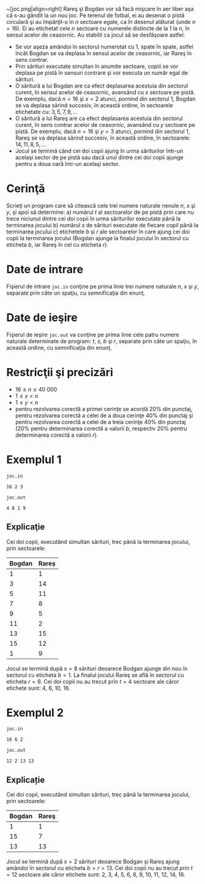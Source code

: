 ~[joc.png|align=right]
Rareş şi Bogdan vor să facă mişcare în aer liber aşa că s-au gândit la un nou joc. Pe terenul de fotbal, ei au desenat o pistă circulară şi au împărţit-o în $n$ sectoare egale, ca în desenul alăturat (unde $n = 16$). Ei au etichetat cele $n$ sectoare cu numerele distincte de la $1$ la $n$, în sensul acelor de ceasornic.
Au stabilit ca jocul să se desfăşoare astfel:

* Se vor aşeza amândoi în sectorul numerotat cu $1$, spate în spate, astfel încât Bogdan se va deplasa în sensul acelor de ceasornic, iar Rareş în sens contrar.
* Prin sărituri executate simultan în anumite sectoare, copiii se vor deplasa pe pistă în sensuri contrare şi vor executa un număr egal de sărituri.
* O săritură a lui Bogdan are ca efect deplasarea acestuia din sectorul curent, în sensul acelor de ceasornic, avansând cu $x$ sectoare pe pistă. De exemplu, dacă $n = 16$ şi $x = 2$ atunci, pornind din sectorul $1$, Bogdan se va deplasa sărind succesiv, în această ordine, în sectoarele etichetate cu: $3, 5, 7, 9, \dots$
* O săritură a lui Rareş are ca efect deplasarea acestuia din sectorul curent, în sens contrar acelor de ceasornic, avansând cu $y$ sectoare pe pistă. De exemplu, dacă $n = 16$ şi $y = 3$ atunci, pornind din sectorul $1$, Rareş se va deplasa sărind succesiv, în această ordine, în sectoarele: $14, 11, 8, 5, \dots$
* Jocul se termină când cei doi copii ajung în urma săriturilor într-un acelaşi sector de pe pistă sau dacă unul dintre cei doi copii ajunge pentru a doua oară într-un acelaşi sector.

# Cerinţă

Scrieţi un program care să citească cele trei numere naturale nenule $n$, $x$ şi $y$, şi apoi să determine:
a) numărul $t$ al sectoarelor de pe pistă prin care nu trece niciunul dintre cei doi copii în urma săriturilor executate până la terminarea jocului
b) numărul $s$ de sărituri executate de fiecare copil până la terminarea jocului
c) etichetele $b$ şi $r$ ale sectoarelor în care ajung cei doi copii la terminarea jocului (Bogdan ajunge la finalul jocului în sectorul cu eticheta $b$, iar Rareş în cel cu eticheta $r$).

# Date de intrare

Fişierul de intrare `joc.in` conţine pe prima linie trei numere naturale $n$, $x$ şi $y$, separate prin câte un spaţiu, cu semnificaţia din enunţ.

# Date de ieşire

Fişierul de ieşire `joc.out` va conţine pe prima linie cele patru numere naturale determinate de program: $t$, $s$, $b$ şi $r$, separate prin câte un spaţiu, în această ordine, cu semnificaţia din enunţ.

# Restricţii şi precizări

* $16 \leq n \leq 40 \ 000$
* $1 \leq x \lt n$
* $1 \leq y \lt n$
* pentru rezolvarea corectă a primei cerinţe se acordă $20\%$ din punctaj, pentru rezolvarea corectă a celei de a doua cerinţe $40\%$ din punctaj şi pentru rezolvarea corectă a celei de a treia cerinţe $40\%$ din punctaj ($20\%$ pentru determinarea corectă a valorii $b$, respectiv $20\%$ pentru determinarea corectă a valorii $r$).

# Exemplul 1

`joc.in`
```
16 2 3
```

`joc.out`
```
4 8 1 9
```

## Explicaţie

Cei doi copii, executând simultan sărituri, trec până la terminarea jocului, prin sectoarele:

| Bogdan | Rareş |
| ------ | ----- | 
| 1 | 1 |
| 3 | 14 |
| 5 | 11 |
| 7 | 8 |
| 9 | 5 |
| 11 | 2 |
| 13 | 15 |
| 15 | 12 |
| 1 | 9 |

Jocul se termină după $s = 8$ sărituri deoarece Bodgan ajunge din nou în sectorul cu eticheta $b = 1$. La finalul jocului Rareş se află în sectorul cu eticheta $r = 9$. Cei doi copii nu au trecut prin $t = 4$ sectoare ale căror etichete sunt: $4$, $6$, $10$, $16$.

# Exemplul 2

`joc.in`
```
16 6 2
```

`joc.out`
```
12 2 13 13
```

## Explicație

Cei doi copii, executând simultan sărituri, trec până la terminarea jocului, prin sectoarele:

| Bogdan | Rareş |
| ------ | ----- | 
| 1 | 1 |
| 15 | 7 |
| 13 | 13 |

Jocul se termină după $s = 2$ sărituri deoarece Bodgan şi Rareş ajung amândoi în sectorul cu eticheta $b = r = 13$. Cei doi copii nu au trecut prin $t = 12$ sectoare ale căror etichete sunt: $2$, $3$, $4$, $5$, $6$, $8$, $9$, $10$, $11$, $12$, $14$, $16$.
